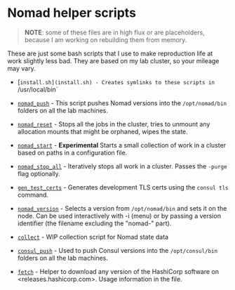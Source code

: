 # Nomad helper scripts

> **NOTE**: some of these files are in high flux or are placeholders, because I
am working on rebuilding them from memory.

These are just some bash scripts that I use to make reproduction life at work slightly less bad. They are based on my lab cluster, so your mileage may vary.

- [`install.sh](install.sh) - Creates symlinks to these scripts in
`/usr/local/bin`

- [`nomad_push`](nomad_push) - This script pushes Nomad versions into the
`/opt/nomad/bin` folders on all the lab machines.

- [`nomad_reset`](nomad_reset) - Stops all the jobs in the cluster, tries to unmount any allocation mounts that might be orphaned, wipes the state.

- [`nomad_start`](nomad_start) - **Experimental** Starts a small collection of work in a cluster based on paths in a configuration file.

- [`nomad_stop_all`](nomad_stop_all) - Iteratively stops all work in a cluster. Passes the `-purge` flag optionally.

- [`gen_test_certs`](gen_test_certs) - Generates development TLS certs using the
`consul tls` command.

- [`nomad_version`](nomad_version) - Selects a version from `/opt/nomad/bin` and sets it on the node. Can be used interactively with -i (menu) or by passing a version identifier (the filename excluding the "nomad-" part).

- [`collect`](collect) - WIP collection script for Nomad state data

- [`consul_push`](consul_push) - Used to push Consul versions into the
`/opt/consul/bin` folders on all the lab machines.

- [`fetch`](fetch) - Helper to download any version of the HashiCorp software on
<releases.hashicorp.com>. Usage information in the file.
